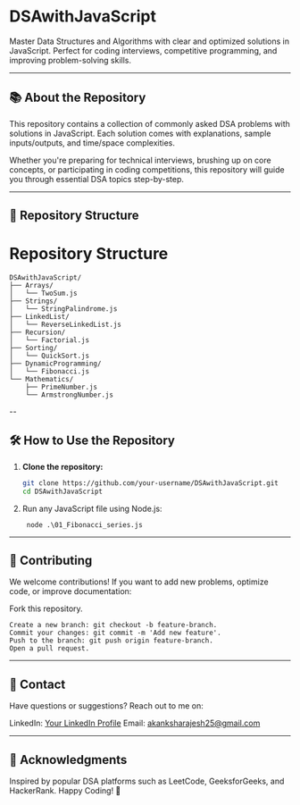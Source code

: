 # DSAwithJavaScript  
Master Data Structures and Algorithms with clear and optimized solutions in JavaScript. Perfect for coding interviews, competitive programming, and improving problem-solving skills.

---

## 📚 **About the Repository**  
This repository contains a collection of commonly asked DSA problems with solutions in JavaScript. Each solution comes with explanations, sample inputs/outputs, and time/space complexities.  

Whether you're preparing for technical interviews, brushing up on core concepts, or participating in coding competitions, this repository will guide you through essential DSA topics step-by-step.  

---

## 📂 **Repository Structure** 

# Repository Structure

```
DSAwithJavaScript/ 
├── Arrays/
│   └── TwoSum.js
├── Strings/
│   └── StringPalindrome.js
├── LinkedList/
│   └── ReverseLinkedList.js
├── Recursion/
│   └── Factorial.js
├── Sorting/
│   └── QuickSort.js
├── DynamicProgramming/
│   └── Fibonacci.js
└── Mathematics/
    ├── PrimeNumber.js
    └── ArmstrongNumber.js
```

--

## 🛠️ **How to Use the Repository**  
1. **Clone the repository:**  
   ```bash
   git clone https://github.com/your-username/DSAwithJavaScript.git
   cd DSAwithJavaScript
2. Run any JavaScript file using Node.js:
   ```
    node .\01_Fibonacci_series.js
---

## 🤝 Contributing
We welcome contributions! If you want to add new problems, optimize code, or improve documentation:

Fork this repository.
```
Create a new branch: git checkout -b feature-branch.
Commit your changes: git commit -m 'Add new feature'.
Push to the branch: git push origin feature-branch.
Open a pull request.
```
---

## 📧 Contact
Have questions or suggestions? Reach out to me on:

LinkedIn: [Your LinkedIn Profile](https://www.linkedin.com/in/akanksha-vish/)
Email: akanksharajesh25@gmail.com

---

## 🎯 Acknowledgments
Inspired by popular DSA platforms such as LeetCode, GeeksforGeeks, and HackerRank.
Happy Coding! 🚀
